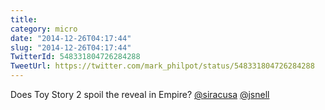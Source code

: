 ```yaml
---
title: 
category: micro
date: "2014-12-26T04:17:44"
slug: "2014-12-26T04:17:44"
TwitterId: 548331804726284288
TweetUrl: https://twitter.com/mark_philpot/status/548331804726284288
---
```


Does Toy Story 2 spoil the reveal in Empire?
[@siracusa](https://twitter.com/siracusa) [@jsnell](https://twitter.com/jsnell)
